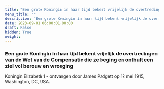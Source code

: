 ```yaml
---
title: "Een grote Koningin in haar tijd bekent vrijelijk de overtredingen van de Wet van de Compensatie die ze beging en onthult een ziel vol berouw en wroeging"
menu_title: ""
description: "Een grote Koningin in haar tijd bekent vrijelijk de overtredingen van de Wet van de Compensatie die ze beging en onthult een ziel vol berouw en wroeging"
date: 2023-09-01 06:00:01+00:80
draft: False
hidden: True
weight:
---
```

### Een grote Koningin in haar tijd bekent vrijelijk de overtredingen van de Wet van de Compensatie die ze beging en onthult een ziel vol berouw en wroeging

Koningin Elizabeth 1 - ontvangen door James Padgett op 12 mei 1915, Washington, DC, USA.
